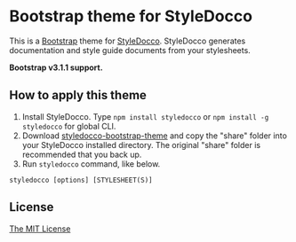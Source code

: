 # Bootstrap theme for StyleDocco

This is a [Bootstrap](http://getbootstrap.com/) theme for [StyleDocco](http://jacobrask.github.com/styledocco/). StyleDocco generates documentation and style guide documents from your stylesheets.

**Bootstrap v3.1.1 support.**

## How to apply this theme

1. Install StyleDocco. Type ``npm install styledocco`` or ``npm install -g styledocco`` for global CLI.
2. Download [styledocco-bootstrap-theme](https://github.com/konitter/styledocco-bootstrap-theme/archive/master.zip) and copy the "share" folder into your StyleDocco installed directory. The original "share" folder is recommended that you back up.
3. Run ``styledocco`` command, like below.

```
styledocco [options] [STYLESHEET(S)]
```

## License

[The MIT License](http://github.com/konitter/styledocco-bootstrap-theme/raw/master/LICENSE)